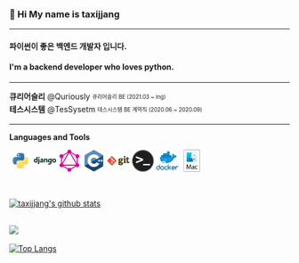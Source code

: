 ### 👋 Hi My name is taxijjang

---

#### 파이썬이 좋은 백엔드 개발자 입니다.
#### I'm a backend developer who loves python.

---

**큐리어슬리** @Quriously <sub><sup>큐리어슬리 BE (2021.03 ~ ing)</sup></sub><br>
**테스시스템** @TesSysetm <sub><sup>테스시스템 BE 계약직 (2020.06 ~ 2020.09)</sup></sub>

---

**Languages and Tools**  

<code><img height="40" src="https://raw.githubusercontent.com/github/explore/80688e429a7d4ef2fca1e82350fe8e3517d3494d/topics/python/python.png"></code>
<code><img height="40" src="https://raw.githubusercontent.com/github/explore/80688e429a7d4ef2fca1e82350fe8e3517d3494d/topics/django/django.png"></code>
<code><img height="40" src="https://raw.githubusercontent.com/github/explore/80688e429a7d4ef2fca1e82350fe8e3517d3494d/topics/graphql/graphql.png"></code>
<code><img height="40" src="https://raw.githubusercontent.com/github/explore/80688e429a7d4ef2fca1e82350fe8e3517d3494d/topics/cpp/cpp.png"></code>
<code><img height="40" src="https://raw.githubusercontent.com/github/explore/80688e429a7d4ef2fca1e82350fe8e3517d3494d/topics/git/git.png"></code>
<code><img height="40" src="https://raw.githubusercontent.com/github/explore/80688e429a7d4ef2fca1e82350fe8e3517d3494d/topics/terminal/terminal.png"></code>
<code><img height="40" src="https://raw.githubusercontent.com/github/explore/80688e429a7d4ef2fca1e82350fe8e3517d3494d/topics/docker/docker.png"></code>
<code><img height="40" src="https://raw.githubusercontent.com/github/explore/80688e429a7d4ef2fca1e82350fe8e3517d3494d/topics/macos/macos.png"></code>

</br>

[![taxijjang's github stats](https://github-readme-stats.vercel.app/api?username=taxijjang)](https://github.com/anuraghazra/github-readme-stats)

</br>

<img src="http://mazassumnida.wtf/api/generate_badge?boj=taxijjang" width=495/>

</br>

[![Top Langs](https://github-readme-stats.vercel.app/api/top-langs/?username=taxijjang)](https://github.com/anuraghazra/github-readme-stats)
